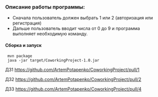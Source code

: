 ### Описание работы программы:
* Сначала пользователь должен выбрать 1 или 2 (авторизация или регистрация)
* Дальше пользователь вводит числа от 0 до 9 и программа выполняет необходимую команду.
#### Сборка и запуск
 ```
  mvn package
  java -jar target/CoworkingProject-1.0.jar 
  ```
ДЗ1 https://github.com/ArtemPotapenko/CoworkingProject/pull/1

ДЗ2 https://github.com/ArtemPotapenko/CoworkingProject/pull/2

ДЗ3 https://github.com/ArtemPotapenko/CoworkingProject/pull/4
